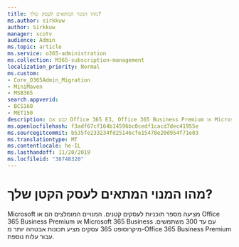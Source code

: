 ```yaml
---
title: מהו המנוי המתאים לעסק שלך?
ms.author: sirkkuw
author: Sirkkuw
manager: scotv
audience: Admin
ms.topic: article
ms.service: o365-administration
ms.collection: M365-subscription-management
localization_priority: Normal
ms.custom:
- Core_O365Admin_Migration
- MiniMaven
- MSB365
search.appverid:
- BCS160
- MET150
description: קבע אם Office 365 E3, Office 365 Business Premium או Microsoft 365 Business מהווה את הזכות לעסק שלך.
ms.openlocfilehash: f3adf67cf164b14596bc0cedf1cacd7dec41955e
ms.sourcegitcommit: b535fe233234fd25146cfe15478e20d954f71e03
ms.translationtype: MT
ms.contentlocale: he-IL
ms.lasthandoff: 11/20/2019
ms.locfileid: "38748320"
---
```

# <a name="what-subscription-is-right-for-your-small-business"></a>מהו המנוי המתאים לעסק הקטן שלך?

Microsoft מציעה מספר תוכניות לעסקים קטנים. המנויים המומלצים הם או Office 365 Business Premium או Microsoft 365 Business עם עד 300 משתמשים. מיקרוסופט 365 עסקים מציע תכונות אבטחה יותר מ-Office 365 Business Premium עבור עלות נוספת.
